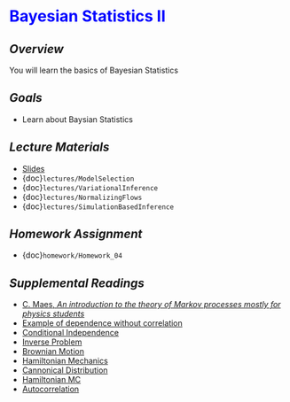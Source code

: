 # <span style="color: blue;"><b>Bayesian Statistics II</b></span>

## *Overview*
You will learn the basics of Bayesian Statistics

## *Goals*
* Learn about Baysian Statistics

## *Lecture Materials*
* [Slides](https://docs.google.com/presentation/d/18bft9_CiBLjjBy0MHvT_vN7E95kfakvhm_7d7WKHXyY/edit?usp=sharing)
* {doc}`lectures/ModelSelection`
* {doc}`lectures/VariationalInference`
* {doc}`lectures/NormalizingFlows`
* {doc}`lectures/SimulationBasedInference`

## *Homework Assignment*
* {doc}`homework/Homework_04`

## *Supplemental Readings*
* [C. Maes, <i>An introduction to the theory of Markov processes mostly for physics students</i>](https://fys.kuleuven.be/itf/staff/christ/files/pdf/pub/markovlectures2015.pdf)
* [Example of dependence without correlation](https://en.wikipedia.org/wiki/Uncorrelated_random_variables#Example_of_dependence_without_correlation)
* [Conditional Independence](https://en.wikipedia.org/wiki/Conditional_independence)
* [Inverse Problem](https://en.wikipedia.org/wiki/Inverse_problem)
* [Brownian Motion](https://en.wikipedia.org/wiki/Brownian_motion)
* [Hamiltonian Mechanics](https://en.wikipedia.org/wiki/Hamiltonian_mechanics)
* [Cannonical Distribution](https://en.wikipedia.org/wiki/Canonical_ensemble)
* [Hamiltonian MC](http://arogozhnikov.github.io/2016/12/19/markov_chain_monte_carlo.html)
* [Autocorrelation](https://en.wikipedia.org/wiki/Autocorrelation)